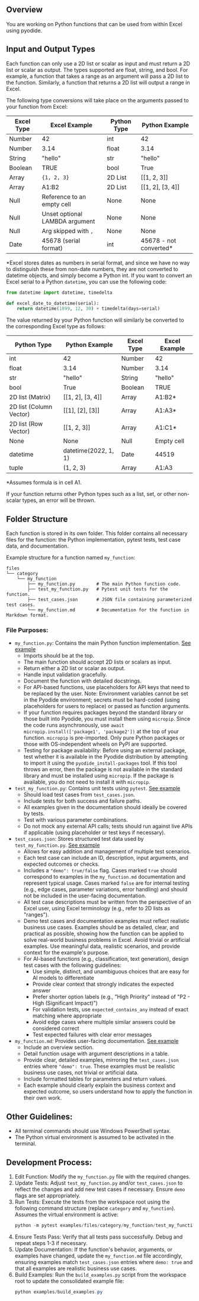 ## Overview

You are working on Python functions that can be used from within Excel using pyodide.

## Input and Output Types

Each function can only use a 2D list or scalar as input and must return a 2D list or scalar as output. The types supported are float, string, and bool. For example, a function that takes a range as an argument will pass a 2D list to the function. Similarly, a function that returns a 2D list will output a range in Excel.

The following type conversions will take place on the arguments passed to your function from Excel:

| Excel Type | Excel Example                  | Python Type | Python Example          |
|------------|--------------------------------|-------------|-------------------------|
| Number     | 42                             | int         | 42                      |
| Number     | 3.14                           | float       | 3.14                    |
| String     | "hello"                        | str         | "hello"                 |
| Boolean    | TRUE                           | bool        | True                    |
| Array      | `{1, 2, 3}`                    | 2D List     | [[1, 2, 3]]             |
| Array      | A1:B2                          | 2D List     | [[1, 2], [3, 4]]        |
| Null       | Reference to an empty cell     | None        | None                    |
| Null       | Unset optional LAMBDA argument | None        | None                    |
| Null       | Arg skipped with `,`           | None        | None                    |
| Date       | 45678 (serial format)          | int         | 45678 - not converted*  |

*Excel stores dates as numbers in serial format, and since we have no way to distinguish these from non-date numbers, they are not converted to datetime objects, and simply become a Python int. If you want to convert an Excel serial to a Python `datetime`, you can use the following code:

```python
from datetime import datetime, timedelta

def excel_date_to_datetime(serial):
    return datetime(1899, 12, 30) + timedelta(days=serial)
```

The value returned by your Python function will similarly be converted to the corresponding Excel type as follows:

| Python Type             | Python Example              | Excel Type | Excel Example                |
|-------------------------|-----------------------------|------------|------------------------------|
| int                     | 42                          | Number     | 42                           |
| float                   | 3.14                        | Number     | 3.14                         |
| str                     | "hello"                     | String     | "hello"                      |
| bool                    | True                        | Boolean    | TRUE                         |
| 2D list (Matrix)        | [[1, 2], [3, 4]]            | Array      | A1:B2*                       |
| 2D list (Column Vector) | [[1], [2], [3]]             | Array      | A1:A3*                       |
| 2D list (Row Vector)    | [[1, 2, 3]]                 | Array      | A1:C1*                       |
| None                    | None                        | Null       | Empty cell                   |
| datetime                | datetime(2022, 1, 1)        | Date       | 44519                        |
| tuple                   | (1, 2, 3)                   | Array      | A1:A3                        |

*Assumes formula is in cell A1.

If your function returns other Python types such as a list, set, or other non-scalar types, an error will be thrown.

## Folder Structure

Each function is stored in its own folder. This folder contains all necessary files for the function: the Python implementation, pytest tests, test case data, and documentation.

Example structure for a function named `my_function`:

```
files
└── category
    └── my_function
        ├── my_function.py        # The main Python function code.
        ├── test_my_function.py   # Pytest unit tests for the function.
        ├── test_cases.json       # JSON file containing parameterized test cases.
        └── my_function.md        # Documentation for the function in Markdown format.
```

### File Purposes:
-   `my_function.py`: Contains the main Python function implementation. [See example](../../examples/files/text/ai_ask/ai_ask.py)
    -   Imports should be at the top.
    -   The main function should accept 2D lists or scalars as input.
    -   Return either a 2D list or scalar as output.
    -   Handle input validation gracefully.
    -   Document the function with detailed docstrings.
    -   For API-based functions, use placeholders for API keys that need to be replaced by the user. Note: Environment variables cannot be set in the Pyodide environment; secrets must be hard-coded (using placeholders for users to replace) or passed as function arguments.
    -   If your function requires packages beyond the standard library or those built into Pyodide, you must install them using `micropip`. Since the code runs asynchronously, use `await micropip.install(['package1', 'package2'])` at the top of your function. `micropip` is pre-imported. Only pure Python packages or those with OS-independent wheels on PyPI are supported.
    -   Testing for package availability: Before using an external package, test whether it is available in the Pyodide distribution by attempting to import it using the `pyodide_install-packages` tool. If this tool throws an error, then the package is not available in the standard library and must be installed using `micropip`. If the package is available, you do not need to install it with `micropip`.
-   `test_my_function.py`: Contains unit tests using `pytest`. [See example](../../examples/files/text/ai_ask/test_ai_ask.py)
    -   Should load test cases from `test_cases.json`.
    -   Include tests for both success and failure paths.
    -   All examples given in the documentation should ideally be covered by tests.
    -   Test with various parameter combinations.
    -   Do not mock any external API calls; tests should run against live APIs if applicable (using placeholder or test keys if necessary).
-   `test_cases.json`: Stores structured test data used by `test_my_function.py`. [See example](../../examples/files/text/ai_ask/test_cases.json)
    -   Allows for easy addition and management of multiple test scenarios.
    -   Each test case can include an ID, description, input arguments, and expected outcomes or checks.
    -   Includes a `"demo": true/false` flag. Cases marked `true` should correspond to examples in the `my_function.md` documentation and represent typical usage. Cases marked `false` are for internal testing (e.g., edge cases, parameter variations, error handling) and should not be included in the user-facing documentation.
    -   All test case descriptions must be written from the perspective of an Excel user, using Excel terminology (e.g., refer to 2D lists as "ranges").
    -   Demo test cases and documentation examples must reflect realistic business use cases. Examples should be as detailed, clear, and practical as possible, showing how the function can be applied to solve real-world business problems in Excel. Avoid trivial or artificial examples. Use meaningful data, realistic scenarios, and provide context for the example's purpose.
    -   For AI-based functions (e.g., classification, text generation), design test cases with the following guidelines:
        -   Use simple, distinct, and unambiguous choices that are easy for AI models to differentiate
        -   Provide clear context that strongly indicates the expected answer
        -   Prefer shorter option labels (e.g., "High Priority" instead of "P2 - High (Significant Impact)")
        -   For validation tests, use `expected_contains_any` instead of exact matching where appropriate
        -   Avoid edge cases where multiple similar answers could be considered correct
        -   Test expected failures with clear error messages
-   `my_function.md`: Provides user-facing documentation. [See example](../../examples/files/text/ai_ask/ai_ask.md)
    -   Include an overview section.
    -   Detail function usage with argument descriptions in a table.
    -   Provide clear, detailed examples, mirroring the `test_cases.json` entries where `"demo": true`. These examples must be realistic business use cases, not trivial or artificial data.
    -   Include formatted tables for parameters and return values.
    -   Each example should clearly explain the business context and expected outcome, so users understand how to apply the function in their own work.

## Other Guidelines:

-   All terminal commands should use Windows PowerShell syntax.
-   The Python virtual environment is assumed to be activated in the terminal.

## Development Process:

1.  Edit Function: Modify the `my_function.py` file with the required changes.
2.  Update Tests: Adjust `test_my_function.py` and/or `test_cases.json` to reflect the changes and add new test cases if necessary. Ensure `demo` flags are set appropriately.
3.  Run Tests: Execute the tests from the workspace root using the following command structure (replace `category` and `my_function`). Assumes the virtual environment is active:
    ```powershell
    python -m pytest examples/files/category/my_function/test_my_function.py
    ```
4.  Ensure Tests Pass: Verify that all tests pass successfully. Debug and repeat steps 1-3 if necessary.
5.  Update Documentation: If the function's behavior, arguments, or examples have changed, update the `my_function.md` file accordingly, ensuring examples match `test_cases.json` entries where `demo: true` and that all examples are realistic business use cases.
6.  Build Examples: Run the `build_examples.py` script from the workspace root to update the consolidated example file:
    ```powershell
    python examples/build_examples.py
    ```
